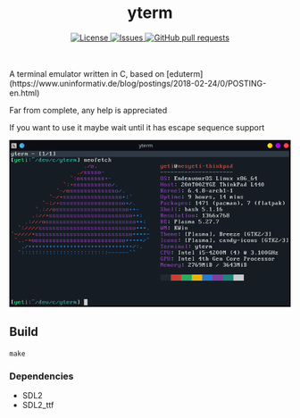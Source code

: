 <h1 align="center">yterm</h1>
<p align="center">
    <a href="./LICENSE">
        <img alt="License" src="https://img.shields.io/badge/license-MIT-26c3?style=for-the-badge">
    </a>
    <a href="https://github.com/yeti0904/yterm/issues">
        <img alt="Issues" src="https://img.shields.io/github/issues/yeti0904/yterm?style=for-the-badge&color=4f79e4">
    </a>
    <a href="https://github.com/yeti0904/yterm/pulls">
        <img alt="GitHub pull requests" src="https://img.shields.io/github/issues-pr/yeti0904/yterm?style=for-the-badge&color=4f79e4">
    </a>
    <br><br><br>
</p>
A terminal emulator written in C, based on [eduterm](https://www.uninformativ.de/blog/postings/2018-02-24/0/POSTING-en.html)

Far from complete, any help is appreciated

If you want to use it maybe wait until it has escape sequence support

<img src="/img/screenshot.png">

## Build
```
make
```

### Dependencies
- SDL2
- SDL2_ttf
